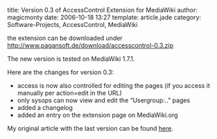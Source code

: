 title: Version 0.3 of AccessControl Extension for MediaWiki
author: magicmonty
date: 2006-10-18 13:27
template: article.jade
category: Software-Projects, AccessControl, MediaWiki

the extension can be downloaded under http://www.pagansoft.de/download/accesscontrol-0.3.zip

<span class="more"></span>

The new version is tested on MediaWiki 1.7.1.

Here are the changes for version 0.3:

* access is now also controlled for editing the pages (if you access it manually per action=edit in the URL)
* only sysops can now view and edit the “Usergroup:..” pages
* added a changelog 
* added an entry on the extension page on MediaWiki.org

My original article with the last version can be found [here](http://blog.pagansoft.de/articles/seitenbasierte-gruppen-zugriffskontrolle-fuer-mediawiki).